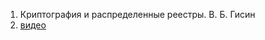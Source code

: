 1. Криптография и распределенные реестры. В. Б. Гисин
2. [видео](https://rutube.ru/video/e26480dcaaf4a225b81220effa4cf5a3/)